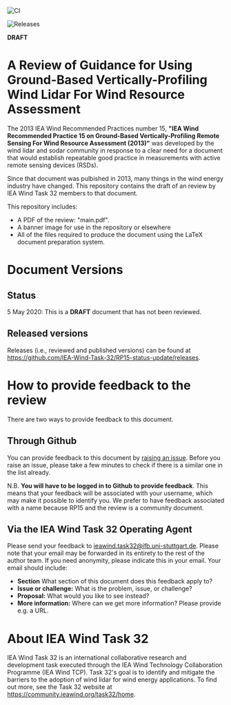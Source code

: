 ![CI](https://github.com/IEA-Wind-Task-32/RP15-status-update/workflows/CI/badge.svg)

![Releases](https://img.shields.io/github/v/release/iea-wind-task-32/RP15-status-update.svg)

**<large>DRAFT</large>**

# A Review of Guidance for Using Ground-Based Vertically-Profiling Wind Lidar For Wind Resource Assessment
The 2013 IEA Wind Recommended Practices number 15, **"IEA Wind Recommended Practice 15 on Ground-Based Vertically-Profiling Remote Sensing For Wind Resource Assessment (2013)"** was developed by the wind lidar and sodar community in response to a clear need for a document that would establish repeatable good practice in measurements with active remote sensing devices (RSDs).

Since that document was pulbished in 2013, many things in the wind energy industry have changed. This repository contains the draft of an review by IEA Wind Task 32 members to that document.

This repository includes:
 - A PDF of the review: "main.pdf".
 - A banner image for use in the repository or elsewhere
 - All of the files required to produce the document using the LaTeX document preparation system.
 
<!-- note for maintainers: the repository has been set up to run latex on the main.tex file whenever a new commit is made -->

# Document Versions
## Status
5 May 2020: This is a **DRAFT** document that has not been reviewed.

## Released versions
Releases (i.e., reviewed and published versions) can be found at https://github.com/IEA-Wind-Task-32/RP15-status-update/releases.

<!-- (add "and at https://doi.org/10.5281/zenodo.xxxxx" when the zenodo version is available).-->

# How to provide feedback to the review
There are two ways to provide feedback to this document.

## Through Github
You can provide feedback to this document by [raising an issue](../../issues). Before you raise an issue, please take a few minutes to check if there is a similar one in the list already.

N.B. **You will have to be logged in to Github to provide feedback**. This means that your feedback will be associated with your username, which may make it possible to identify you. We prefer to have feedback associated with a name because RP15 and the review is a community document.

## Via the IEA Wind Task 32 Operating Agent
Please send your feedback to [ieawind.task32@ifb.uni-stuttgart.de](mailto:ieawind.task32@ifb.uni-stuttgart.de). Please note that your email may be forwarded in its entirety to the rest of the author team. If you need anonymity, please indicate this in your email. Your email should include:
- **Section** What section of this document does this feedback apply to?
- **Issue or challenge:** What is the problem, issue, or challenge?
- **Proposal:** What would you like to see instead?
- **More information:** Where can we get more information? Please provide e.g. a URL.

# About IEA Wind Task 32
IEA Wind Task 32 is an international collaborative research and development task executed through the IEA Wind Technology Collaboration Programme (IEA Wind TCP). Task 32's goal is to identify and mitigate the barriers to the adoption of wind lidar for wind energy applications. To find out more, see the Task 32 website at https://community.ieawind.org/task32/home.
